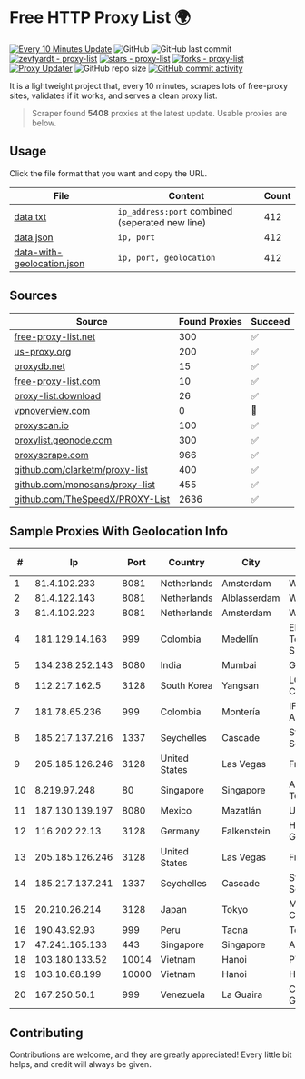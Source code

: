 
# Free HTTP Proxy List 🌍

[![Every 10 Minutes Update](https://github.com/mertguvencli/http-proxy-list/actions/workflows/main.yml/badge.svg?branch=main)](https://github.com/mertguvencli/http-proxy-list/actions/workflows/main.yml)
![GitHub](https://img.shields.io/github/license/mertguvencli/http-proxy-list)
![GitHub last commit](https://img.shields.io/github/last-commit/mertguvencli/http-proxy-list)
[![zevtyardt - proxy-list](https://img.shields.io/static/v1?label=zevtyardt&message=proxy-list&color=blue&logo=github)](https://github.com/zevtyardt/proxy-list "Go to GitHub repo")
[![stars - proxy-list](https://img.shields.io/github/stars/zevtyardt/proxy-list?style=social)](https://github.com/zevtyardt/proxy-list)
[![forks - proxy-list](https://img.shields.io/github/forks/zevtyardt/proxy-list?style=social)](https://github.com/zevtyardt/proxy-list)
[![Proxy Updater](https://github.com/zevtyardt/proxy-list/workflows/Proxy%20Updater/badge.svg)](https://github.com/zevtyardt/proxy-list/actions?query=workflow:"Proxy+Updater")
![GitHub repo size](https://img.shields.io/github/repo-size/zevtyardt/proxy-list)
[![GitHub commit activity](https://img.shields.io/github/commit-activity/m/zevtyardt/proxy-list?logo=commits)](https://github.com/zevtyardt/proxy-list/commits/main)

It is a lightweight project that, every 10 minutes, scrapes lots of free-proxy sites, validates if it works, and serves a clean proxy list.

> Scraper found **5408** proxies at the latest update. Usable proxies are below.

## Usage

Click the file format that you want and copy the URL.

|File|Content|Count|
|----|-------|-----|
|[data.txt](https://raw.githubusercontent.com/mertguvencli/http-proxy-list/main/proxy-list/data.txt)|`ip_address:port` combined (seperated new line)|412|
|[data.json](https://raw.githubusercontent.com/mertguvencli/http-proxy-list/main/proxy-list/data.json)|`ip, port`|412|
|[data-with-geolocation.json](https://raw.githubusercontent.com/mertguvencli/http-proxy-list/main/proxy-list/data-with-geolocation.json)|`ip, port, geolocation`|412|

## Sources

|Source|Found Proxies|Succeed|
|------|-------------|-------|
|[free-proxy-list.net](https://free-proxy-list.net)|300|✅|
|[us-proxy.org](https://www.us-proxy.org)|200|✅|
|[proxydb.net](http://proxydb.net)|15|✅|
|[free-proxy-list.com](https://free-proxy-list.com/?page=&port=&type%5B%5D=http&type%5B%5D=https&up_time=0&search=Search)|10|✅|
|[proxy-list.download](https://www.proxy-list.download/HTTP)|26|✅|
|[vpnoverview.com](https://vpnoverview.com/privacy/anonymous-browsing/free-proxy-servers)|0|🚫|
|[proxyscan.io](https://www.proxyscan.io)|100|✅|
|[proxylist.geonode.com](https://proxylist.geonode.com/api/proxy-list?limit=300&page=1&sort_by=lastChecked&sort_type=desc&protocols=http,https)|300|✅|
|[proxyscrape.com](https://api.proxyscrape.com/v2/?request=displayproxies&protocol=http&timeout=10000&country=all&ssl=all&anonymity=all)|966|✅|
|[github.com/clarketm/proxy-list](https://raw.githubusercontent.com/clarketm/proxy-list/master/proxy-list-raw.txt)|400|✅|
|[github.com/monosans/proxy-list](https://raw.githubusercontent.com/monosans/proxy-list/main/proxies/http.txt)|455|✅|
|[github.com/TheSpeedX/PROXY-List](https://raw.githubusercontent.com/TheSpeedX/PROXY-List/master/http.txt)|2636|✅|


## Sample Proxies With Geolocation Info

|#|Ip|Port|Country|City|Internet Service Provider|
|-|--|----|-------|----|-------------------------|
|1|81.4.102.233|8081|Netherlands|Amsterdam|WeservIT|
|2|81.4.122.143|8081|Netherlands|Alblasserdam|WeservIT|
|3|81.4.102.223|8081|Netherlands|Amsterdam|WeservIT|
|4|181.129.14.163|999|Colombia|Medellín|EPM Telecomunicaciones S.A. E.S.P.|
|5|134.238.252.143|8080|India|Mumbai|Google LLC|
|6|112.217.162.5|3128|South Korea|Yangsan|LG DACOM Corporation|
|7|181.78.65.236|999|Colombia|Montería|IFX Networks Argentina S.R.L|
|8|185.217.137.216|1337|Seychelles|Cascade|Stallion Network Services Limited|
|9|205.185.126.246|3128|United States|Las Vegas|FranTech Solutions|
|10|8.219.97.248|80|Singapore|Singapore|Alibaba (US) Technology Co., Ltd.|
|11|187.130.139.197|8080|Mexico|Mazatlán|Uninet S.A. de C.V.|
|12|116.202.22.13|3128|Germany|Falkenstein|Hetzner Online GmbH|
|13|205.185.126.246|3128|United States|Las Vegas|FranTech Solutions|
|14|185.217.137.241|1337|Seychelles|Cascade|Stallion Network Services Limited|
|15|20.210.26.214|3128|Japan|Tokyo|Microsoft Corporation|
|16|190.43.92.93|999|Peru|Tacna|Telefonica Del Peru|
|17|47.241.165.133|443|Singapore|Singapore|Alibaba.com LLC|
|18|103.180.133.52|10014|Vietnam|Hanoi|PTCNHOALAC|
|19|103.10.68.199|10000|Vietnam|Hanoi|HVC|
|20|167.250.50.1|999|Venezuela|La Guaira|CORPORACIÓN GALA IT, C.A.|



## Contributing

Contributions are welcome, and they are greatly appreciated! Every
little bit helps, and credit will always be given.


